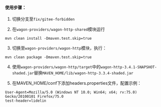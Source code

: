 #### 使用步骤：

1. 切换分支至`fix/gitee-forbidden`

2. 在`wagon-providers/wagon-http-shared`模块运行
```shell
mvn clean install -Dmaven.test.skip=true
```

3. 切换至`wagon-providers/wagon-http`模块，执行：
```shell
mvn clean package -Dmaven.test.skip=true
```

4. 使用`wagon-providers/wagon-http/target`中的`wagon-http-3.4.1-SNAPSHOT-shaded.jar`替换`MAVEN_HOME/lib/wagon-http-3.3.4-shaded.jar`

5. 在MAVEN_HOME/conf下添加headers.properties文件，配置示例：
```
User-Agent=Mozilla/5.0 (Windows NT 10.0; Win64; x64; rv:75.0) Gecko/20100101 Firefox/75.0
test-header=lidelin
```
